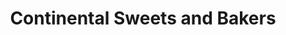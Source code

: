 ---
title: "Continental Sweets and Bakers"
url: /karachi/continental-sweets-and-bakers/
shop: bakery
---